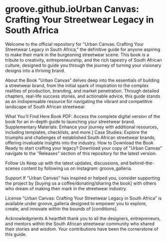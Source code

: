 # groove.github.ioUrban Canvas: Crafting Your Streetwear Legacy in South Africa
Welcome to the official repository for "Urban Canvas: Crafting Your Streetwear Legacy in South Africa," the definitive guide for anyone aspiring to make their mark in the burgeoning streetwear scene. This book is a tribute to creativity, entrepreneurship, and the rich tapestry of South African culture, designed to guide you through the journey of turning your visionary designs into a thriving brand.

About the Book
"Urban Canvas" delves deep into the essentials of building a streetwear brand, from the initial spark of inspiration to the complex realities of production, branding, and market penetration. Through detailed chapters, real-life success stories, and actionable advice, this guide stands as an indispensable resource for navigating the vibrant and competitive landscape of South African streetwear.

What You'll Find Here
Book PDF: Access the complete digital version of the book for an in-depth guide to launching your streetwear brand.
Supplementary Materials: Enhance your journey with additional resources, including templates, checklists, and more.]
Case Studies: Explore the triumphs and challenges of established South African streetwear brands, offering invaluable insights into the industry.
How to Download the Book
Ready to start crafting your legacy? Download your copy of "Urban Canvas" navigate to the "Releases" section of this repository for the latest version.


Follow Us
Keep up with the latest updates, discussions, and behind-the-scenes content by following us on instagram: groove_galleria.

Support
If "Urban Canvas" has inspired or helped you, consider supporting the project by [buying us a coffee/donating/sharing the book] with others who dream of making their mark in the streetwear industry.

License
"Urban Canvas: Crafting Your Streetwear Legacy in South Africa" is available under groove_galleria designed to empower you to explore, create, and innovate within the bounds of [conditions].

Acknowledgments
A heartfelt thank you to all the designers, entrepreneurs, and mentors within the South African streetwear community who shared their stories and wisdom. Your contributions have been the cornerstone of this guide.

